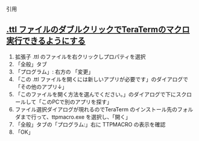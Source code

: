 引用<br/>
## [.ttl ファイルのダブルクリックでTeraTermのマクロ実行できるようにする](https://bayan.hatenadiary.com/entry/20161214/p2)<br/>

1. 拡張子 .ttl のファイルを右クリックしプロパティを選択
1. 「全般」タブ
1. 「プログラム」: 右方の 「変更」
1. 「この .ttl ファイルを開くには新しいアプリが必要です」のダイアログで「その他のアプリ↓」
1. 「このファイルを開く方法を選んでください。」のダイアログで下にスクロールして「このPCで別のアプリを探す」
1. ファイル選択ダイアログが現れるのでTeraTerm のインストール先のフォルダまで行って、ttpmacro.exe を選択し、「開く」
1. 「全般」タブの「プログラム:」右に TTPMACRO の表示を確認
1. 「OK」
